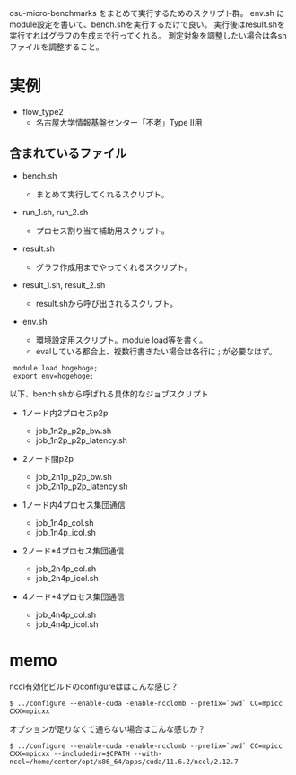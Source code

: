osu-micro-benchmarks をまとめて実行するためのスクリプト群。
env.sh にmodule設定を書いて、bench.shを実行するだけで良い。
実行後はresult.shを実行すればグラフの生成まで行ってくれる。
測定対象を調整したい場合は各shファイルを調整すること。

# 実例
- flow_type2
  - 名古屋大学情報基盤センター「不老」Type II用

## 含まれているファイル
- bench.sh
  - まとめて実行してくれるスクリプト。
- run_1.sh, run_2.sh
  - プロセス割り当て補助用スクリプト。
- result.sh
  - グラフ作成用までやってくれるスクリプト。
- result_1.sh, result_2.sh
   - result.shから呼び出されるスクリプト。

- env.sh
  - 環境設定用スクリプト。module load等を書く。
  - evalしている都合上、複数行書きたい場合は各行に ; が必要なはず。
```
 module load hogehoge;
 export env=hogehoge;
```

以下、bench.shから呼ばれる具体的なジョブスクリプト

- 1ノード内2プロセスp2p
  - job_1n2p_p2p_bw.sh
  - job_1n2p_p2p_latency.sh

- 2ノード間p2p
  - job_2n1p_p2p_bw.sh
  - job_2n1p_p2p_latency.sh

- 1ノード内4プロセス集団通信
  - job_1n4p_col.sh
  - job_1n4p_icol.sh

- 2ノード*4プロセス集団通信
  - job_2n4p_col.sh
  - job_2n4p_icol.sh

- 4ノード*4プロセス集団通信
  - job_4n4p_col.sh
  - job_4n4p_icol.sh


# memo
nccl有効化ビルドのconfigureははこんな感じ？

```
$ ../configure --enable-cuda -enable-ncclomb --prefix=`pwd` CC=mpicc CXX=mpicxx
```

オプションが足りなくて通らない場合はこんな感じか？

```
$ ../configure --enable-cuda -enable-ncclomb --prefix=`pwd` CC=mpicc CXX=mpicxx --includedir=$CPATH --with-nccl=/home/center/opt/x86_64/apps/cuda/11.6.2/nccl/2.12.7
```
